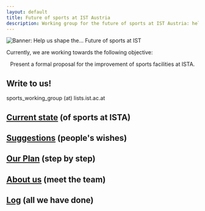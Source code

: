 ```yaml
---
layout: default
title: Future of sports at IST Austria 
description: Working group for the future of sports at IST Austria: helping management on taking good decisions.
---
```


![Banner: Help us shape the... Future of sports at IST](/images/2021-1126-banner.jpg)

Currently, we are working towards the following objective:
<center>
Present a formal proposal for the improvement of sports facilities at ISTA.
</center>

## Write to us!

sports_working_group (at) lists.ist.ac.at

## <a href="{{site.baseurl}}/current_state/">Current state</a> (of sports at ISTA)

## <a href="{{site.baseurl}}/suggestions/">Suggestions</a> (people's wishes)

## <a href="{{site.baseurl}}/our_plan/">Our Plan</a> (step by step)

## <a href="{{site.baseurl}}/about_us/">About us</a> (meet the team)

## <a href="{{site.baseurl}}/log/">Log</a> (all we have done)

